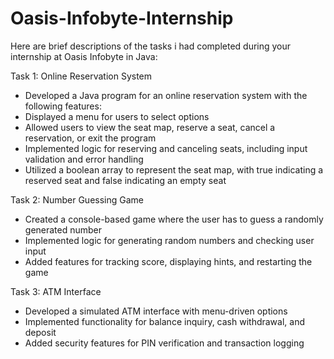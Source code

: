 # Oasis-Infobyte-Internship

Here are brief descriptions of the tasks i had completed during your internship at Oasis Infobyte in Java:

Task 1: Online Reservation System

- Developed a Java program for an online reservation system with the following features:
- Displayed a menu for users to select options
- Allowed users to view the seat map, reserve a seat, cancel a reservation, or exit the program
- Implemented logic for reserving and canceling seats, including input validation and error handling
- Utilized a boolean array to represent the seat map, with true indicating a reserved seat and false indicating an empty seat


Task 2: Number Guessing Game

- Created a console-based game where the user has to guess a randomly generated number
- Implemented logic for generating random numbers and checking user input
- Added features for tracking score, displaying hints, and restarting the game

Task 3: ATM Interface

- Developed a simulated ATM interface with menu-driven options
- Implemented functionality for balance inquiry, cash withdrawal, and deposit
- Added security features for PIN verification and transaction logging
